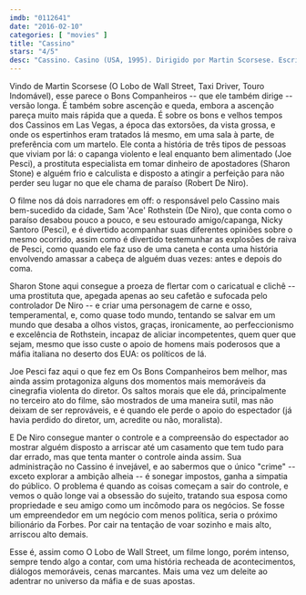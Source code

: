 ```yaml
---
imdb: "0112641"
date: "2016-02-10"
categories: [ "movies" ]
title: "Cassino"
stars: "4/5"
desc: "Cassino. Casino (USA, 1995). Dirigido por Martin Scorsese. Escrito por Nicholas Pileggi, Nicholas Pileggi, Martin Scorsese. Com Robert De Niro, Sharon Stone, Joe Pesci, James Woods, Don Rickles, Alan King, Kevin Pollak, L.Q. Jones, Dick Smothers."
---
```

Vindo de Martin Scorsese (O Lobo de Wall Street, Taxi Driver, Touro Indomável), esse parece o Bons Companheiros -- que ele também dirige -- versão longa. É também sobre ascenção e queda, embora a ascenção pareça muito mais rápida que a queda. É sobre os bons e velhos tempos dos Cassinos em Las Vegas, a época das extorsões, da vista grossa, e onde os espertinhos eram tratados lá mesmo, em uma sala à parte, de preferência com um martelo. Ele conta a história de três tipos de pessoas que viviam por lá: o capanga violento e leal enquanto bem alimentado (Joe Pesci), a prostituta especialista em tomar dinheiro de apostadores (Sharon Stone) e alguém frio e calculista e disposto a atingir a perfeição para não perder seu lugar no que ele chama de paraíso (Robert De Niro).

O filme nos dá dois narradores em off: o responsável pelo Cassino mais bem-sucedido da cidade, Sam 'Ace' Rothstein (De Niro), que conta como o paraíso desabou pouco a pouco, e seu estourado amigo/capanga, Nicky Santoro (Pesci), e é divertido acompanhar suas diferentes opiniões sobre o mesmo ocorrido, assim como é divertido testemunhar as explosões de raiva de Pesci, como quando ele faz uso de uma caneta e conta uma história envolvendo amassar a cabeça de alguém duas vezes: antes e depois do coma.

Sharon Stone aqui consegue a proeza de flertar com o caricatual e clichê -- uma prostituta que, apegada apenas ao seu cafetão e sufocada pelo controlador De Niro -- e criar uma personagem de carne e osso, temperamental, e, como quase todo mundo, tentando se salvar em um mundo que desaba a olhos vistos, graças, ironicamente, ao perfeccionismo e excelência de Rothstein, incapaz de aliciar incompetentes, quem quer que sejam, mesmo que isso custe o apoio de homens mais poderosos que a máfia italiana no deserto dos EUA: os políticos de lá.

Joe Pesci faz aqui o que fez em Os Bons Companheiros bem melhor, mas ainda assim protagoniza alguns dos momentos mais memoráveis da cinegrafia violenta do diretor. Os saltos morais que ele dá, principalmente no terceiro ato do filme, são mostrados de uma maneira sutil, mas não deixam de ser reprováveis, e é quando ele perde o apoio do espectador (já havia perdido do diretor, um, acredite ou não, moralista).

E De Niro consegue manter o controle e a compreensão do espectador ao mostrar alguém disposto a arriscar até um casamento que tem tudo para dar errado, mas que tenta manter o controle ainda assim. Sua administração no Cassino é invejável, e ao sabermos que o único "crime" -- exceto explorar a ambição alheia -- é sonegar impostos, ganha a simpatia do público. O problema é quando as coisas começam a sair do controle, e vemos o quão longe vai a obsessão do sujeito, tratando sua esposa como propriedade e seu amigo como um incômodo para os negócios. Se fosse um empreendedor em um negócio com menos política, seria o próximo bilionário da Forbes. Por cair na tentação de voar sozinho e mais alto, arriscou alto demais.

Esse é, assim como O Lobo de Wall Street, um filme longo, porém intenso, sempre tendo algo a contar, com uma história recheada de acontecimentos, diálogos memoráveis, cenas marcantes. Mais uma vez um deleite ao adentrar no universo da máfia e de suas apostas.
